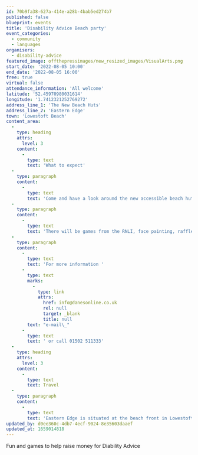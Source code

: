 ```yaml
---
id: 70b9fa38-627a-414e-a28b-4bab5ed274b7
published: false
blueprint: events
title: 'Disability Advice Beach party'
event_categories:
  - community
  - languages
organisers:
  - disability-advice
featured_image: offthepressimages/new_resized_images/VisualArts.png
start_date: '2022-08-05 10:00'
end_date: '2022-08-05 16:00'
free: true
virtual: false
attendance_information: 'All welcome'
latitude: '52.45970980031614'
longitude: '1.7412321252769272'
address_line_1: 'The New Beach Huts'
address_line_2: 'Eastern Edge'
town: 'Lowestoft Beach'
content_area:
  -
    type: heading
    attrs:
      level: 3
    content:
      -
        type: text
        text: 'What to expect'
  -
    type: paragraph
    content:
      -
        type: text
        text: 'Come and have a look around the new accessible beach huts and help raise funds for Disability Advice.'
  -
    type: paragraph
    content:
      -
        type: text
        text: 'There will be games from the RNLI, face painting, raffle prizes, tombola, cake sale and games from Everyone Active.'
  -
    type: paragraph
    content:
      -
        type: text
        text: 'For more information '
      -
        type: text
        marks:
          -
            type: link
            attrs:
              href: info@danesonline.co.uk
              rel: null
              target: _blank
              title: null
        text: "e-mail\_"
      -
        type: text
        text: ' or call 01502 511333'
  -
    type: heading
    attrs:
      level: 3
    content:
      -
        type: text
        text: Travel
  -
    type: paragraph
    content:
      -
        type: text
        text: 'Eastern Edge is situated at the beach front in Lowestoft. Lowestoft beach front is serviced by the bus routes: 99 Coastal Clipper, X2 Coastlink, X21 Coastlink. There is also a train station in Lowestoft which is a 26-minute walk from the beach huts. The nearest car park is Pakefield Road Car Park, a 4-minute walk from the beach huts.'
updated_by: d0ee360c-4db7-4ecf-9024-8e35603daaef
updated_at: 1659014818
---
```

Fun and games to help raise money for Diability Advice